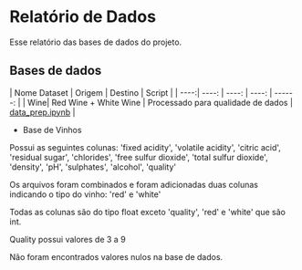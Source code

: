 
# Relatório de Dados

Esse relatório das bases de dados do projeto.


## Bases de dados


| Nome Dataset | Origem   | Destino  | Script |
| ----:| ----: | ----: | ----: | ------: |
| Wine| Red Wine + White Wine | Processado para qualidade de dados | [data_prep.ipynb](../../Code/DataPrep/data_perp.ipynb) | 


* Base de Vinhos

Possui as seguintes colunas: 'fixed acidity', 'volatile acidity', 'citric acid', 'residual sugar', 'chlorides', 'free sulfur dioxide', 'total sulfur dioxide', 'density', 'pH', 'sulphates', 'alcohol', 'quality'

Os arquivos foram combinados e foram adicionadas duas colunas indicando o tipo do vinho: 'red' e 'white'

Todas as colunas são do tipo float exceto 'quality', 'red' e 'white' que são int.

Quality possui valores de 3 a 9

Não foram encontrados valores nulos na base de dados.


